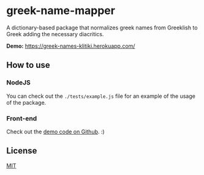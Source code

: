 # greek-name-mapper

A dictionary-based package that normalizes greek names from Greeklish to Greek adding the necessary diacritics.

**Demo:** https://greek-names-klitiki.herokuapp.com/

## How to use

### NodeJS

You can check out the `./tests/example.js` file for an example of the usage of the package.

### Front-end

Check out the [demo code on Github](https://github.com/chrispanag/greek-name-mapper-demo). :)

## License

[MIT](LICENSE)